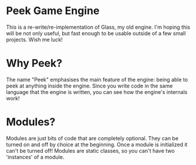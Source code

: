 
# Peek Game Engine

This is a re-write/re-implementation of Glass, my old engine. I'm hoping this will be not only useful, but fast enough to be usable outside of a few small projects. Wish me luck!

# Why Peek?

The name "Peek" emphasises the main feature of the engine: being able to peek at anything inside the engine. Since you write code in the same language that the engine is written, you can see how the engine's internals work!

# Modules?

Modules are just bits of code that are completely optional. They can be turned on and off by choice at the beginning. Once a module is initialized it can't be turned off! Modules are static classes, so you can't have two 'instances' of a module.

